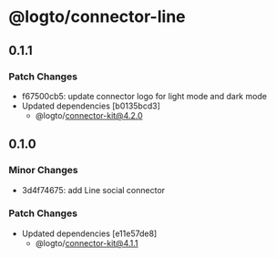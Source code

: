 # @logto/connector-line

## 0.1.1

### Patch Changes

- f67500cb5: update connector logo for light mode and dark mode
- Updated dependencies [b0135bcd3]
  - @logto/connector-kit@4.2.0

## 0.1.0

### Minor Changes

- 3d4f74675: add Line social connector

### Patch Changes

- Updated dependencies [e11e57de8]
  - @logto/connector-kit@4.1.1

